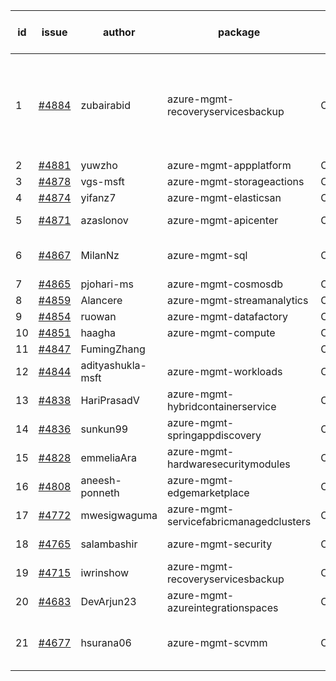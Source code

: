 | id | issue | author | package | assignee | bot advice | created date of issue | target release date | date from target |
| ------ | ------ | ------ | ------ | ------ | ------ | ------ | ------ | :-----: |
| 1 | [#4884](https://github.com/Azure/sdk-release-request/issues/4884) | zubairabid | azure-mgmt-recoveryservicesbackup | ChenxiJiang333 | duplicated issue  <br> new comment. Attention to inconsistent tag MultiAPI ForCLI | 01-10 | 01-26 |  |
| 2 | [#4881](https://github.com/Azure/sdk-release-request/issues/4881) | yuwzho | azure-mgmt-appplatform | ChenxiJiang333 |  | 01-10 | 01-26 |  |
| 3 | [#4878](https://github.com/Azure/sdk-release-request/issues/4878) | vgs-msft | azure-mgmt-storageactions | ChenxiJiang333 | FirstBeta | 01-09 | 01-26 |  |
| 4 | [#4874](https://github.com/Azure/sdk-release-request/issues/4874) | yifanz7 | azure-mgmt-elasticsan | ChenxiJiang333 | FirstGA | 01-09 | 01-26 |  |
| 5 | [#4871](https://github.com/Azure/sdk-release-request/issues/4871) | azaslonov | azure-mgmt-apicenter | ChenxiJiang333 | FirstGA HoldOn | 01-08 | 01-26 |  |
| 6 | [#4867](https://github.com/Azure/sdk-release-request/issues/4867) | MilanNz | azure-mgmt-sql | ChenxiJiang333 | new comment. ForCLI | 01-08 | 01-26 |  |
| 7 | [#4865](https://github.com/Azure/sdk-release-request/issues/4865) | pjohari-ms | azure-mgmt-cosmosdb | ChenxiJiang333 |  | 01-06 | 01-26 |  |
| 8 | [#4859](https://github.com/Azure/sdk-release-request/issues/4859) | Alancere | azure-mgmt-streamanalytics | ChenxiJiang333 |  | 12-27 | 01-26 |  |
| 9 | [#4854](https://github.com/Azure/sdk-release-request/issues/4854) | ruowan | azure-mgmt-datafactory | ChenxiJiang333 |  | 12-27 | 01-26 |  |
| 10 | [#4851](https://github.com/Azure/sdk-release-request/issues/4851) | haagha | azure-mgmt-compute | ChenxiJiang333 |  | 12-26 | 01-26 |  |
| 11 | [#4847](https://github.com/Azure/sdk-release-request/issues/4847) | FumingZhang |  | ChenxiJiang333 | HoldOn | 12-21 | 01-26 |  |
| 12 | [#4844](https://github.com/Azure/sdk-release-request/issues/4844) | adityashukla-msft | azure-mgmt-workloads | ChenxiJiang333 | FirstBeta HoldOn | 12-20 | 01-26 |  |
| 13 | [#4838](https://github.com/Azure/sdk-release-request/issues/4838) | HariPrasadV | azure-mgmt-hybridcontainerservice | ChenxiJiang333 | FirstGA HoldOn | 12-18 | 01-26 |  |
| 14 | [#4836](https://github.com/Azure/sdk-release-request/issues/4836) | sunkun99 | azure-mgmt-springappdiscovery | ChenxiJiang333 | FirstBeta | 12-15 | 01-26 |  |
| 15 | [#4828](https://github.com/Azure/sdk-release-request/issues/4828) | emmeliaAra | azure-mgmt-hardwaresecuritymodules | ChenxiJiang333 | FirstBeta | 12-11 | 01-26 |  |
| 16 | [#4808](https://github.com/Azure/sdk-release-request/issues/4808) | aneesh-ponneth | azure-mgmt-edgemarketplace | ChenxiJiang333 | FirstBeta HoldOn | 11-29 | 02-23 |  |
| 17 | [#4772](https://github.com/Azure/sdk-release-request/issues/4772) | mwesigwaguma | azure-mgmt-servicefabricmanagedclusters | ChenxiJiang333 | HoldOn | 11-21 | 12-22 |  |
| 18 | [#4765](https://github.com/Azure/sdk-release-request/issues/4765) | salambashir | azure-mgmt-security | ChenxiJiang333 | MultiAPI HoldOn | 11-13 | 01-26 |  |
| 19 | [#4715](https://github.com/Azure/sdk-release-request/issues/4715) | iwrinshow | azure-mgmt-recoveryservicesbackup | ChenxiJiang333 | duplicated issue  <br> | 11-06 | 01-26 |  |
| 20 | [#4683](https://github.com/Azure/sdk-release-request/issues/4683) | DevArjun23 | azure-mgmt-azureintegrationspaces | ChenxiJiang333 | FirstBeta HoldOn | 10-24 | 01-26 |  |
| 21 | [#4677](https://github.com/Azure/sdk-release-request/issues/4677) | hsurana06 | azure-mgmt-scvmm | ChenxiJiang333 | new comment. FirstGA HoldOn | 10-23 | 01-26 |  |
